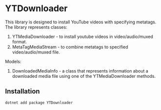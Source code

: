 # YTDownloader

This library is designed to install YouTube videos with specifying metatags.
The library represents classes:
1. YTMediaDownloader - to install youtube videos in video/audio/muxed format.
2. MetaTagMediaStream - to combine metatags to specified video/audio/muxed file.

Models:
1. DownloadedMediaInfo - a class that represents information about a downloaded media file using one of the YTMediaDownloader methods.

## Installation

```bash
dotnet add package YTDownloader
```
